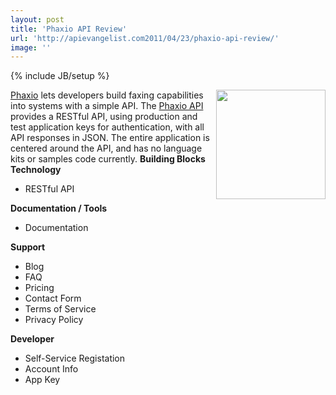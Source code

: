 ```yaml
---
layout: post
title: 'Phaxio API Review'
url: 'http://apievangelist.com2011/04/23/phaxio-api-review/'
image: ''
---
```

{% include JB/setup %}
<a title="Phaxio" href="http://www.phaxio.com/"><img src="http://kinlane-productions.s3.amazonaws.com/api-evangelist/phaxio-logo-2.png"  width="175" align="right" /></a><a title="Phaxio" href="http://www.phaxio.com/">Phaxio</a> lets developers build faxing capabilities into systems with a simple API.
The <a title="Phaxio API" href="http://www.phaxio.com/docs">Phaxio API</a> provides a RESTful API, using production and test application keys for authentication, with all API responses in JSON.
The entire application is centered around the API, and has no language kits or samples code currently.
<strong>Building Blocks</strong>
<strong>Technology</strong>
<ul >
     <li>RESTful API
     </li>
</ul><strong>Documentation / Tools</strong>
<ul >
     <li>Documentation
     </li>
</ul><strong>Support</strong>
<ul >
     <li>Blog
     </li>
     <li>FAQ
     </li>
     <li>Pricing
     </li>
     <li>Contact Form
     </li>
     <li>Terms of Service
     </li>
     <li>Privacy Policy
     </li>
</ul><strong>Developer</strong>
<ul >
     <li>Self-Service Registation
     </li>
     <li>Account Info
     </li>
     <li>App Key
     </li>
</ul>
